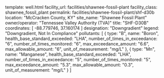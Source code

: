 template: well.html
facility_url: facilities/shawnee-fossil-plant
facility_class: shawnee_fossil_plant
permalink: facilities/shawnee-fossil-plant/shf-d30b
location: "McCracken County, KY"
site_name: "Shawnee Fossil Plant"
owner/operator: "Tennessee Valley Authority (TVA)"
title: "SHF-D30B"
coordinates: [
  -88.779746,
  37.160174
]
designation: "Downgradient"
legend: "Downgradient, Not In Compliance"
pollutants: [
  {
  type: "B",
  name: "Boron",
  health_base_standard_exceeded: "LHA",
  number_of_times_in_exceedance: "6",
  number_of_times_monitored: "6",
  max_exceedance_amount: "6.6",
  max_allowable_amount: "6",
  unit_of_measurement: "mg/L"
  },
  {
  type: "Mn",
  name: "Manganese",
  health_base_standard_exceeded: "LHA",
  number_of_times_in_exceedance: "5",
  number_of_times_monitored: "5",
  max_exceedance_amount: "5.3",
  max_allowable_amount: "0.3",
  unit_of_measurement: "mg/L"
  }
]




